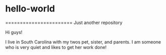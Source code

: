 # hello-world
=======================
Just another repository 


Hi guys!

I live in South Carolina with my twos pet, sister, and parents. 
I am someone who is very quiet and likes to get her work done!
